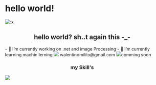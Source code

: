 # hello world! 

<img align="center" src="https://github.com/amirali2002/amirali2002/assets/85148377/d18aaefe-7d58-41b9-a6fd-4c5fb88fa49b" alt=":x">

<h2 align="center"> hello world? sh..t again this -_-</h2> 
<p>
- 🔭 I’m currently working on .net and image Processing
- 🌱 I’m currently learning machin lerning
<img src="https://img.shields.io/badge/Gmail-D14836?style=for-the-badge&logo=gmail&logoColor=white"> walentinomilito@gmail.com
<img src="https://img.shields.io/badge/LinkedIn-0077B5?style=for-the-badge&logo=linkedin&logoColor=white">comming soon
</p>
<h3 align="center">my Skill's</h3>
<p>
</img src="https://img.shields.io/badge/Wordpress-21759B?style=for-the-badge&logo=wordpress&logoColor=white"><img src="https://img.shields.io/badge/Linux-FCC624?style=for-the-badge&logo=linux&logoColor=black">
</p>
